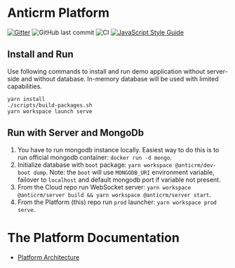 # Anticrm Platform

[![Gitter](https://badges.gitter.im/anticrm/community.svg)](https://gitter.im/anticrm/community?utm_source=badge&utm_medium=badge&utm_campaign=pr-badge) ![GitHub last commit](https://img.shields.io/github/last-commit/anticrm/platform) ![CI](https://github.com/anticrm/platform/workflows/CI/badge.svg) [![JavaScript Style Guide](https://img.shields.io/badge/code_style-standard-brightgreen.svg)](https://standardjs.com)

## Install and Run

Use following commands to install and run demo application without server-side and without database.
In-memory database will be used with limited capabilities.

```
yarn install
./scripts/build-packages.sh
yarn workspace launch serve
```

## Run with Server and MongoDb

1. You have to run mongodb instance locally. Easiest way to do this is to run official mongodb container: `docker run -d mongo`.
2. Initialize database with `boot` package: `yarn workspace @anticrm/dev-boot dump`. Note: the `boot` will use `MONGODB_URI` environment variable, failover to `localhost` and default mongodb port if variable not present.
3. From the Cloud repo run WebSocket server: `yarn workspace @anticrm/server build && yarn workspace @anticrm/server start`.
4. From the Platform (this) repo run `prod` launcher: `yarn workspace prod serve`.

# The Platform Documentation

* [Platform Architecture](./packages/platform/README.md)

